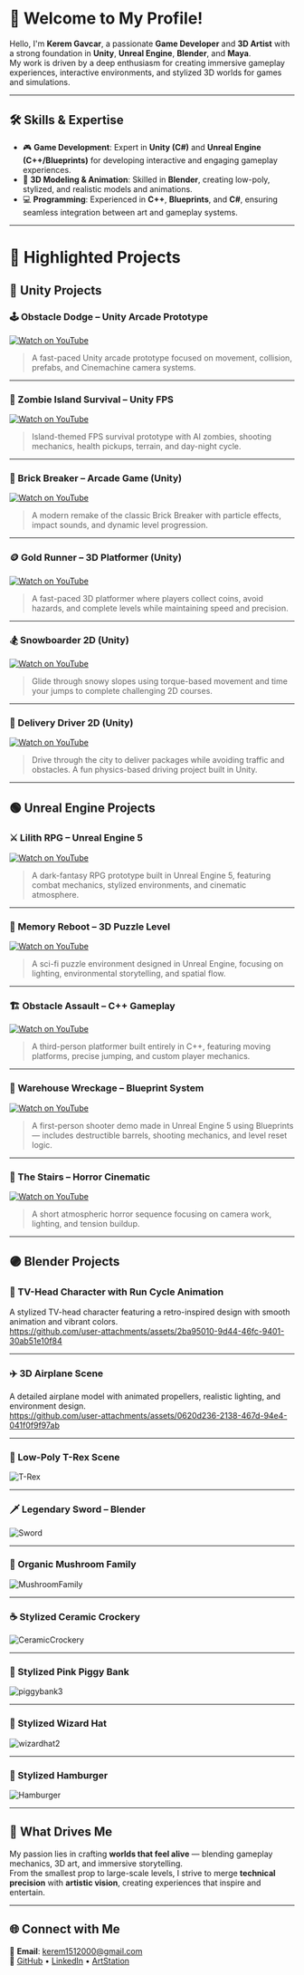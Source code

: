 # 👋 Welcome to My Profile!

Hello, I'm **Kerem Gavcar**, a passionate **Game Developer** and **3D Artist** with a strong foundation in **Unity**, **Unreal Engine**, **Blender**, and **Maya**.  
My work is driven by a deep enthusiasm for creating immersive gameplay experiences, interactive environments, and stylized 3D worlds for games and simulations.

---

## 🛠 Skills & Expertise
- 🎮 **Game Development**: Expert in **Unity (C#)** and **Unreal Engine (C++/Blueprints)** for developing interactive and engaging gameplay experiences.  
- 🧩 **3D Modeling & Animation**: Skilled in **Blender**, creating low-poly, stylized, and realistic models and animations.  
- 💻 **Programming**: Experienced in **C++**, **Blueprints**, and **C#**, ensuring seamless integration between art and gameplay systems.  

---

# 🚀 Highlighted Projects

## 🔵 Unity Projects

### 🕹️ Obstacle Dodge – Unity Arcade Prototype
[![Watch on YouTube](https://img.youtube.com/vi/hjLLcUxTdi4/0.jpg)](https://youtu.be/hjLLcUxTdi4)
> A fast-paced Unity arcade prototype focused on movement, collision, prefabs, and Cinemachine camera systems.

---

### 🔫 Zombie Island Survival – Unity FPS
[![Watch on YouTube](https://img.youtube.com/vi/7aCSDYArElg/0.jpg)](https://youtu.be/7aCSDYArElg)
> Island-themed FPS survival prototype with AI zombies, shooting mechanics, health pickups, terrain, and day-night cycle.

---

### 🧱 Brick Breaker – Arcade Game (Unity)
[![Watch on YouTube](https://img.youtube.com/vi/RKyAdBEHxdk/0.jpg)](https://youtu.be/RKyAdBEHxdk)
> A modern remake of the classic Brick Breaker with particle effects, impact sounds, and dynamic level progression.

---

### 🪙 Gold Runner – 3D Platformer (Unity)
[![Watch on YouTube](https://img.youtube.com/vi/URfVWmP8mr8/0.jpg)](https://youtu.be/URfVWmP8mr8)
> A fast-paced 3D platformer where players collect coins, avoid hazards, and complete levels while maintaining speed and precision.

---

### 🏂 Snowboarder 2D (Unity)
[![Watch on YouTube](https://img.youtube.com/vi/dA04Yx7etE0/0.jpg)](https://youtu.be/dA04Yx7etE0)
> Glide through snowy slopes using torque-based movement and time your jumps to complete challenging 2D courses.

---

### 🚗 Delivery Driver 2D (Unity)
[![Watch on YouTube](https://img.youtube.com/vi/YeCxPlDlcLs/0.jpg)](https://youtu.be/YeCxPlDlcLs)
> Drive through the city to deliver packages while avoiding traffic and obstacles. A fun physics-based driving project built in Unity.

---

## 🟢 Unreal Engine Projects

### ⚔️ Lilith RPG – Unreal Engine 5
[![Watch on YouTube](https://img.youtube.com/vi/FgiQLnGe0vU/0.jpg)](https://youtu.be/FgiQLnGe0vU)
> A dark-fantasy RPG prototype built in Unreal Engine 5, featuring combat mechanics, stylized environments, and cinematic atmosphere.

---

### 🧠 Memory Reboot – 3D Puzzle Level
[![Watch on YouTube](https://img.youtube.com/vi/ECMWxLRyvaM/0.jpg)](https://youtu.be/ECMWxLRyvaM)
> A sci-fi puzzle environment designed in Unreal Engine, focusing on lighting, environmental storytelling, and spatial flow.

---

### 🏗️ Obstacle Assault – C++ Gameplay
[![Watch on YouTube](https://img.youtube.com/vi/kJSnHVpBqJo/0.jpg)](https://youtu.be/kJSnHVpBqJo)
> A third-person platformer built entirely in C++, featuring moving platforms, precise jumping, and custom player mechanics.

---

### 🔫 Warehouse Wreckage – Blueprint System
[![Watch on YouTube](https://img.youtube.com/vi/F9bHEpJrWK8/0.jpg)](https://youtu.be/F9bHEpJrWK8)
> A first-person shooter demo made in Unreal Engine 5 using Blueprints — includes destructible barrels, shooting mechanics, and level reset logic.

---

### 🧩 The Stairs – Horror Cinematic
[![Watch on YouTube](https://img.youtube.com/vi/dSf0p9euXFU/0.jpg)](https://youtu.be/dSf0p9euXFU)
> A short atmospheric horror sequence focusing on camera work, lighting, and tension buildup.

---

## 🟣 Blender Projects

### 🧠 TV-Head Character with Run Cycle Animation  
A stylized TV-head character featuring a retro-inspired design with smooth animation and vibrant colors.  
https://github.com/user-attachments/assets/2ba95010-9d44-46fc-9401-30ab51e10f84

---

### ✈️ 3D Airplane Scene  
A detailed airplane model with animated propellers, realistic lighting, and environment design.  
https://github.com/user-attachments/assets/0620d236-2138-467d-94e4-041f0f9f97ab

---

### 🦖 Low-Poly T-Rex Scene  
![T-Rex](https://github.com/user-attachments/assets/da9bff5d-88ca-4ff5-9cba-ccc3c8ce3721)

---

### 🗡️ Legendary Sword – Blender  
![Sword](https://github.com/user-attachments/assets/3bd22684-4939-4638-ad2d-da5e596b62ac)

---

### 🍄 Organic Mushroom Family  
![MushroomFamily](https://github.com/user-attachments/assets/b3226e9b-122f-43f1-a995-19804e7fc2f9)

---

### ☕ Stylized Ceramic Crockery  
![CeramicCrockery](https://github.com/user-attachments/assets/4e199330-4a8c-4709-aaa6-7a5dea72c3bf)

---

### 🐷 Stylized Pink Piggy Bank  
![piggybank3](https://github.com/user-attachments/assets/e66a381d-587c-438a-82ad-441b9c5e8738)

---

### 🎩 Stylized Wizard Hat  
![wizardhat2](https://github.com/user-attachments/assets/cc83b13f-2040-4306-bde7-76ef6b0771da)

---

### 🍔 Stylized Hamburger  
![Hamburger](https://github.com/user-attachments/assets/c1b09ac1-2e61-4d98-a7d1-d6d953cbfe62)

---

## 🌟 What Drives Me
My passion lies in crafting **worlds that feel alive** — blending gameplay mechanics, 3D art, and immersive storytelling.  
From the smallest prop to large-scale levels, I strive to merge **technical precision** with **artistic vision**, creating experiences that inspire and entertain.

---

## 🌐 Connect with Me
📧 **Email**: kerem1512000@gmail.com  
🔗 [GitHub](https://github.com/KeremGavcarr) • [LinkedIn](https://tr.linkedin.com/in/kerem-gavcar) • [ArtStation](https://www.artstation.com/keremgavcar)

